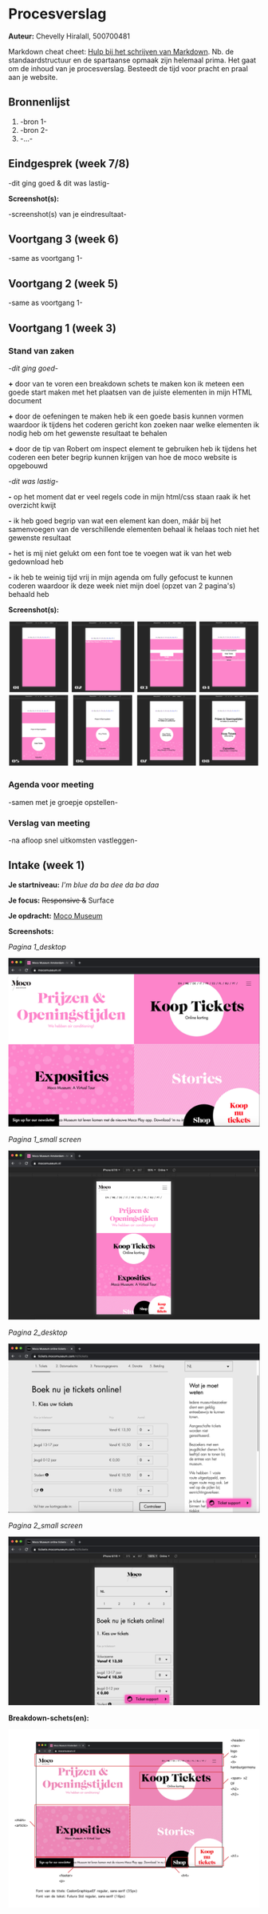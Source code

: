 # Procesverslag
**Auteur:** Chevelly Hiralall, 500700481

Markdown cheat cheet: [Hulp bij het schrijven van Markdown](https://github.com/adam-p/markdown-here/wiki/Markdown-Cheatsheet). Nb. de standaardstructuur en de spartaanse opmaak zijn helemaal prima. Het gaat om de inhoud van je procesverslag. Besteedt de tijd voor pracht en praal aan je website.



## Bronnenlijst
1. -bron 1-
2. -bron 2-
3. -...-



## Eindgesprek (week 7/8)

-dit ging goed & dit was lastig-

**Screenshot(s):**

-screenshot(s) van je eindresultaat-



## Voortgang 3 (week 6)

-same as voortgang 1-



## Voortgang 2 (week 5)

-same as voortgang 1-



## Voortgang 1 (week 3)

### Stand van zaken

*-dit ging goed-*

**+** door van te voren een breakdown schets te maken kon ik meteen een goede start maken met het plaatsen van de juiste elementen in mijn HTML document

**+** door de oefeningen te maken heb ik een goede basis kunnen vormen waardoor ik tijdens het coderen gericht kon zoeken naar welke elementen ik nodig heb om het gewenste resultaat te behalen

**+** door de tip van Robert om inspect element te gebruiken heb ik tijdens het coderen een beter begrip kunnen krijgen van hoe de moco website is opgebouwd



*-dit was lastig-*

**-** op het moment dat er veel regels code in mijn html/css staan raak ik het overzicht kwijt

**-** ik heb goed begrip van wat een element kan doen, máár bij het samenvoegen van de verschillende elementen behaal ik helaas toch niet het gewenste resultaat

**-** het is mij niet gelukt om een font toe te voegen wat ik van het web gedownload heb

**-** ik heb te weinig tijd vrij in mijn agenda om fully gefocust te kunnen coderen waardoor ik deze week niet mijn doel (opzet van 2 pagina's) behaald heb

**Screenshot(s):**

![Screenshots van de voortgang](images/proces/voortgang1.1.png)
![Screenshots van de voortgang](images/proces/voortgang1.2.png)

### Agenda voor meeting

-samen met je groepje opstellen-

### Verslag van meeting

-na afloop snel uitkomsten vastleggen-



## Intake (week 1)

**Je startniveau:** *I'm blue da ba dee da ba daa*

**Je focus:** ~~Responsive &~~ Surface

**Je opdracht:** [Moco Museum](https://mocomuseum.nl)

**Screenshots:**

*Pagina 1_desktop*

![Screenshot van de eerste pagina op een laptop](images/proces/pagina1_full.png)

*Pagina 1_small screen*

![Screenshot van de eerste pagina op een smartphone](images/proces/pagina1_responsive.png)

*Pagina 2_desktop*

![Screenshot van de tweede pagina op een laptop](images/proces/pagina2_full.png)

*Pagina 2_small screen*

![Screenshot van de tweede pagina op een smartphone](images/proces/pagina2_responsive.png)


**Breakdown-schets(en):**

![Breakdownschets van de eerste pagina op een laptop](images/proces/breakdownschets.png)
